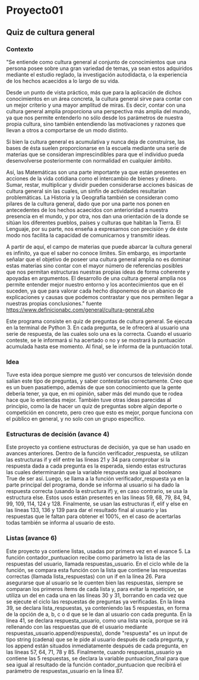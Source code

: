 # Proyecto01

## Quiz de cultura general 

### Contexto
"Se entiende como cultura general al conjunto de conocimientos que una persona posee sobre una gran variedad de temas, ya sean estos adquiridos mediante el estudio reglado, la investigación autodidacta, o la experiencia de los hechos acaecidos a lo largo de su vida.

Desde un punto de vista práctico, más que para la aplicación de dichos conocimientos en un área concreta, la cultura general sirve para contar con un mejor criterio y una mayor amplitud de miras.
Es decir, contar con una cultura general amplia proporciona una perspectiva más amplia del mundo, ya que nos permite entenderlo no sólo desde los parámetros de nuestra propia cultura, sino también entendiendo las motivaciones y razones que llevan a otros a comportarse de un modo distinto.

Si bien la cultura general es acumulativa y nunca deja de construirse, las bases de ésta suelen proporcionarse en la escuela mediante una serie de materias que se consideran imprescindibles para que el individuo pueda desenvolverse posteriormente con normalidad en cualquier ámbito.

Así, las Matemáticas son una parte importante ya que están presentes en acciones de la vida cotidiana como el intercambio de bienes y dinero. Sumar, restar, multiplicar y dividir pueden considerarse acciones básicas de cultura general sin las cuales, un sinfín de actividades resultarían problemáticas.
La Historia y la Geografía también se consideran como pilares de la cultura general, dado que por una parte nos ponen en antecedentes de los hechos acaecidos con anterioridad a nuestra presencia en el mundo, y por otra, nos dan una orientación de la donde se sitúan los diferentes pueblos, países y culturas que habitan la Tierra.
El Lenguaje, por su parte, nos enseña a expresarnos con precisión y de éste modo nos facilita la capacidad de comunicarnos y transmitir ideas.

A partir de aquí, el campo de materias que puede abarcar la cultura general es infinito, ya que el saber no conoce límites. Sin embargo, es importante señalar que el objetivo de poseer una cultura general amplia no es dominar estas materias sino contar con el mayor número de referencias posibles que nos permitan estructuras nuestras propias ideas de forma coherente y apoyadas en argumentos.
El desarrollo de una cultura general amplia nos permite entender mejor nuestro entorno y los acontecimientos que en él suceden, ya que para valorar cada hecho disponemos de un abanico de explicaciones y causas que podemos contrastar y que nos permiten llegar a nuestras propias conclusiones." fuente https://www.definicionabc.com/general/cultura-general.php

Este programa consiste en quiz de preguntas de cultura general. Se ejecuta en la terminal de Python 3. En cada pregunta, se le ofrecerá al usuario una serie de respuesta, de las cuales solo una es la correcta. Cuando el usuario conteste, se le informará si ha acertado o no y se mostrará la puntuación acumulada hasta ese momento. Al final, se le informa de la puntuación total.

### Idea
Tuve esta idea porque siempre me gustó ver concursos de televisión donde salían este tipo de preguntas, y saber contestarlas correctamente. Creo que es un buen pasatiempo, además de que son conocimiento que la gente debería tener, ya que, en mi opinión, saber más del mundo que te rodea hace que lo entiendas mejor. También tuve otras ideas parecidas al principio, como la de hacer un quiz de preguntas sobre algún deporte o competición en concreto, pero creo que esto es mejor, porque funciona con el público en general, y no solo con un grupo específico.
### Estructuras de decisión (avance 4)
Este proyecto ya contiene estructuras de decisión, ya que se han usado en avances anteriores. Dentro de la función verificador_respuesta, se utilizan las estructuras if y elif entre las líneas 21 y 34 para comprobar si la respuesta dada a cada pregunta es la esperada, siendo estas estructuras las cuales determinarán que la variable respuesta sea igual al booleano True de ser así. Luego, se llama a la función verificador_respuesta ya en la parte principal del programa, donde se informa al usuario si ha dado la respuesta correcta (usando la estructura if) y, en caso contrario, se usa la estructura else. Estos usos están presentes en las líneas 59, 68, 79, 84, 94, 99, 109, 114, 124 y 128. Finalmente, se usan las estructuras if, elif y else en las líneas 133, 136 y 139 para dar el resultado final al usuario y las respuestas que le faltan para obtener el 100%, en el caso de acertarlas todas también se informa al usuario de esto.
### Listas (avance 6)
Este proyecto ya contiene listas, usadas por primera vez en el avance 5. La función contador_puntuacion recibe como parámetro la lista de las respuestas del usuario, llamada respuestas_usuario. En el ciclo while de la función, se compara esta función con la lista que contiene las respuestas correctas (llamada lista_respuestas) con un if en la línea 26. Para asegurarse que al usuario se le cuenten bien las respuestas, siempre se comparan los primeros ítems de cada lista y, para evitar la repetición, se utiliza un del en cada una en las líneas 30 y 31, borrando en cada vez que se ejecute el ciclo las respuestas de preguntas ya verificadas. En la línea 39, se declara lista_respuestas, ya conteniendo las 5 respuestas, en forma de la opción de a, b, c o d que se le dan al usuario con cada pregunta. En la línea 41, se declara respuesta_usuario, como una lista vacía, porque se irá rellenando con las respuestas que dé el usuario mediante respuestas_usuario.append(respuesta), donde "respuesta" es un input de tipo string (cadena) que se le pide al usuario después de cada pregunta, y los append están situados inmediatamente después de cada pregunta, en las líneas 57, 64, 71, 78 y 85. Finalmente, cuando respuestas_usuario ya contiene las 5 respuestas, se declara la variable puntuacion_final para que sea igual al resultado de la función contador_puntuacion que recibirá el parámetro de respuestas_usuario en la línea 87.
